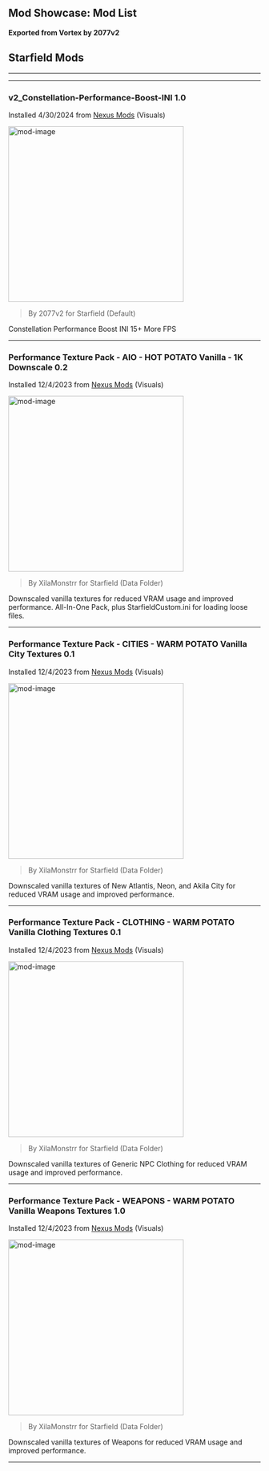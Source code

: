 ## Mod Showcase: Mod List

**Exported from Vortex by 2077v2**

## Starfield Mods

<hr />
<hr />

### v2_Constellation-Performance-Boost-INI 1.0

Installed 4/30/2024 from [Nexus Mods](https://www.nexusmods.com/starfield/mods/2624/) (Visuals) 

<img src="https://staticdelivery.nexusmods.com/mods/4187/images/2624/2624-1694764708-1751345060.jpeg" alt="mod-image" height="350" />

> By 2077v2 for Starfield (Default)

Constellation Performance Boost INI 15+ More FPS




<hr />

### Performance Texture Pack - AIO - HOT POTATO Vanilla - 1K Downscale 0.2

Installed 12/4/2023 from [Nexus Mods](https://www.nexusmods.com/starfield/mods/645/) (Visuals) 

<img src="https://staticdelivery.nexusmods.com/mods/4187/images/645/645-1693875819-1395628679.png" alt="mod-image" height="350" />

> By XilaMonstrr for Starfield (Data Folder)

Downscaled vanilla textures for reduced VRAM usage and improved performance. All-In-One Pack, plus StarfieldCustom.ini for loading loose files.




<hr />

### Performance Texture Pack - CITIES - WARM POTATO Vanilla City Textures 0.1

Installed 12/4/2023 from [Nexus Mods](https://www.nexusmods.com/starfield/mods/936/) (Visuals) 

<img src="https://staticdelivery.nexusmods.com/mods/4187/images/936/936-1693962293-169948912.png" alt="mod-image" height="350" />

> By XilaMonstrr for Starfield (Data Folder)

Downscaled vanilla textures of New Atlantis, Neon, and Akila City for reduced VRAM usage and improved performance.




<hr />

### Performance Texture Pack - CLOTHING - WARM POTATO Vanilla Clothing Textures 0.1

Installed 12/4/2023 from [Nexus Mods](https://www.nexusmods.com/starfield/mods/1147/) (Visuals) 

<img src="https://staticdelivery.nexusmods.com/mods/4187/images/1147/1147-1694059739-1574316317.png" alt="mod-image" height="350" />

> By XilaMonstrr for Starfield (Data Folder)

Downscaled vanilla textures of Generic NPC Clothing for reduced VRAM usage and improved performance.




<hr />

### Performance Texture Pack - WEAPONS - WARM POTATO Vanilla Weapons Textures 1.0

Installed 12/4/2023 from [Nexus Mods](https://www.nexusmods.com/starfield/mods/3528/) (Visuals) 

<img src="https://staticdelivery.nexusmods.com/mods/4187/images/3528/3528-1695305636-37493446.png" alt="mod-image" height="350" />

> By XilaMonstrr for Starfield (Data Folder)

Downscaled vanilla textures of Weapons for reduced VRAM usage and improved performance.




<hr />

